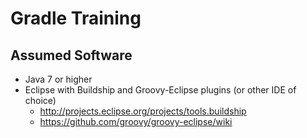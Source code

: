# Gradle Training

## Assumed Software
* Java 7 or higher
* Eclipse with Buildship and Groovy-Eclipse plugins (or other IDE of choice)
  * http://projects.eclipse.org/projects/tools.buildship
  * https://github.com/groovy/groovy-eclipse/wiki

